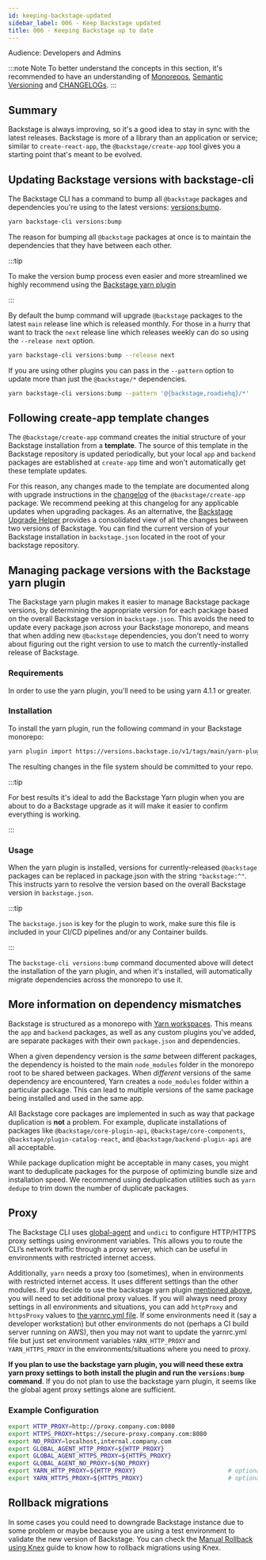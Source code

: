 ```yaml
---
id: keeping-backstage-updated
sidebar_label: 006 - Keep Backstage updated
title: 006 - Keeping Backstage up to date
---
```


Audience: Developers and Admins

:::note Note
To better understand the concepts in this section, it's recommended to have an understanding of [Monorepos](https://semaphoreci.com/blog/what-is-monorepo), [Semantic Versioning](https://semver.org) and [CHANGELOGs](https://keepachangelog.com).
:::

## Summary

Backstage is always improving, so it's a good idea to stay in sync with the
latest releases. Backstage is more of a library than an application or service;
similar to `create-react-app`, the `@backstage/create-app` tool gives you a
starting point that's meant to be evolved.

## Updating Backstage versions with backstage-cli

The Backstage CLI has a command to bump all `@backstage` packages and
dependencies you're using to the latest versions:
[versions:bump](https://backstage.io/docs/tooling/cli/03-commands#versionsbump).

```bash
yarn backstage-cli versions:bump
```

The reason for bumping all `@backstage` packages at once is to maintain the
dependencies that they have between each other.

<a name="plugin"></a>
:::tip

To make the version bump process even easier and more streamlined we highly recommend using the [Backstage yarn plugin](#managing-package-versions-with-the-backstage-yarn-plugin)

:::

By default the bump command will upgrade `@backstage` packages to the latest `main` release line which is released monthly. For those in a hurry that want to track the `next` release line which releases weekly can do so using the `--release next` option.

```bash
yarn backstage-cli versions:bump --release next
```

If you are using other plugins you can pass in the `--pattern` option to update
more than just the `@backstage/*` dependencies.

```bash
yarn backstage-cli versions:bump --pattern '@{backstage,roadiehq}/*'
```

## Following create-app template changes

The `@backstage/create-app` command creates the initial structure of your
Backstage installation from a **template**. The source of this template in the
Backstage repository is updated periodically, but your local `app` and `backend`
packages are established at `create-app` time and won't automatically get these
template updates.

For this reason, any changes made to the template are documented along with
upgrade instructions in the
[changelog](https://github.com/backstage/backstage/blob/master/packages/create-app/CHANGELOG.md)
of the `@backstage/create-app` package. We recommend peeking at this changelog
for any applicable updates when upgrading packages. As an alternative, the
[Backstage Upgrade Helper](https://backstage.github.io/upgrade-helper/) provides
a consolidated view of all the changes between two versions of Backstage. You
can find the current version of your Backstage installation in `backstage.json` located in the root of your backstage repository.

## Managing package versions with the Backstage yarn plugin

The Backstage yarn plugin makes it easier to manage Backstage package versions,
by determining the appropriate version for each package based on the overall
Backstage version in `backstage.json`. This avoids the need to update every
package.json across your Backstage monorepo, and means that when adding new
`@backstage` dependencies, you don't need to worry about figuring out the right
version to use to match the currently-installed release of Backstage.

### Requirements

In order to use the yarn plugin, you'll need to be using yarn 4.1.1 or greater.

### Installation

To install the yarn plugin, run the following command in your Backstage
monorepo:

```bash
yarn plugin import https://versions.backstage.io/v1/tags/main/yarn-plugin
```

The resulting changes in the file system should be committed to your repo.

:::tip

For best results it's ideal to add the Backstage Yarn plugin when you are about to do a Backstage upgrade as it will make it easier to confirm everything is working.

:::

### Usage

When the yarn plugin is installed, versions for currently-released `@backstage`
packages can be replaced in package.json with the string `"backstage:^"`. This
instructs yarn to resolve the version based on the overall Backstage version in
`backstage.json`.

:::tip

The `backstage.json` is key for the plugin to work, make sure this file is included in your CI/CD pipelines and/or any Container builds.

:::

The `backstage-cli versions:bump` command documented above will detect the
installation of the yarn plugin, and when it's installed, will automatically
migrate dependencies across the monorepo to use it.

## More information on dependency mismatches

Backstage is structured as a monorepo with
[Yarn workspaces](https://classic.yarnpkg.com/en/docs/workspaces/). This means
the `app` and `backend` packages, as well as any custom plugins you've added,
are separate packages with their own `package.json` and dependencies.

When a given dependency version is the _same_ between different packages, the
dependency is hoisted to the main `node_modules` folder in the monorepo root to
be shared between packages. When _different_ versions of the same dependency are
encountered, Yarn creates a `node_modules` folder within a particular package.
This can lead to multiple versions of the same package being installed and used
in the same app.

All Backstage core packages are implemented in such as way that package
duplication is **not** a problem. For example, duplicate installations of
packages like `@backstage/core-plugin-api`, `@backstage/core-components`,
`@backstage/plugin-catalog-react`, and `@backstage/backend-plugin-api` are all
acceptable.

While package duplication might be acceptable in many cases, you might want to
deduplicate packages for the purpose of optimizing bundle size and installation
speed. We recommend using deduplication utilities such as `yarn dedupe` to trim
down the number of duplicate packages.

## Proxy

The Backstage CLI uses [global-agent](https://www.npmjs.com/package/global-agent) and `undici` to configure HTTP/HTTPS proxy settings using environment variables. This allows you to route the CLI’s network traffic through a proxy server, which can be useful in environments with restricted internet access.

Additionally, `yarn` needs a proxy too (sometimes), when in environments with restricted internet access. It uses different settings than the other modules. If you decide to use the backstage yarn plugin [mentioned above](#plugin), you will need to set additional proxy values.
If you will always need proxy settings in all environments and situations, you can add `httpProxy` and `httpsProxy` values to [the yarnrc.yml file](https://yarnpkg.com/configuration/yarnrc). If some environments need it (say a developer workstation) but other environments do not (perhaps a CI build server running on AWS), then you may not want to update the yarnrc.yml file but just set environment variables `YARN_HTTP_PROXY` and `YARN_HTTPS_PROXY` in the environments/situations where you need to proxy.

**If you plan to use the backstage yarn plugin, you will need these extra yarn proxy settings to both install the plugin and run the `versions:bump` command**. If you do not plan to use the backstage yarn plugin, it seems like the global agent proxy settings alone are sufficient.

### Example Configuration

```bash
export HTTP_PROXY=http://proxy.company.com:8080
export HTTPS_PROXY=https://secure-proxy.company.com:8080
export NO_PROXY=localhost,internal.company.com
export GLOBAL_AGENT_HTTP_PROXY=${HTTP_PROXY}
export GLOBAL_AGENT_HTTPS_PROXY=${HTTPS_PROXY}
export GLOBAL_AGENT_NO_PROXY=${NO_PROXY}
export YARN_HTTP_PROXY=${HTTP_PROXY}                          # optional
export YARN_HTTPS_PROXY=${HTTPS_PROXY}                        # optional
```

## Rollback migrations

In some cases you could need to downgrade Backstage instance due to some problem or maybe because you are using a test environment to validate the new version of Backstage. You can check the [Manual Rollback using Knex](../tutorials/manual-knex-rollback.md) guide to know how to rollback migrations using Knex.
